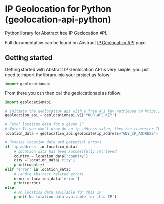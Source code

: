 # IP Geolocation for Python (geolocation-api-python)

Python library for Abstract free IP Geolocation API.

Full documentation can be found on Abstract [IP Geolocation API](https://www.abstractapi.com/ip-geolocation-api) page.

## Getting started

Getting started with Abstract IP Geolocation API is very simple, you just need to import the library into your project as follow:

```python
import geolocationapi
```

From there you can then call the geolocationapi as follow:

```python
import geolocationapi

# Initiate the geolocation api with a free API key retrieved on https://www.abstractapi.com/ip-geolocation-api
geolocation_api = geolocationapi.v1('YOUR_API_KEY')

# Fetch location data for a given IP
# Note: If you don't provide an ip_address value, then the requester IP will be used
location_data = geolocation_api.geolocate(ip_address="ANY_IP_ADDRESS")

# Process location data and potential errors
if 'ip_address' in location_data:
    # Location data has been successfully retrieved
    country = location_data['country']
    city = location_data['city']
    print(country)
elif 'error' in location_data:
    # Handle Abstract related errors
    error = location_data['error']
    print(error)
else:
    # No location data available for this IP
    print('No location data available for this IP')
```
